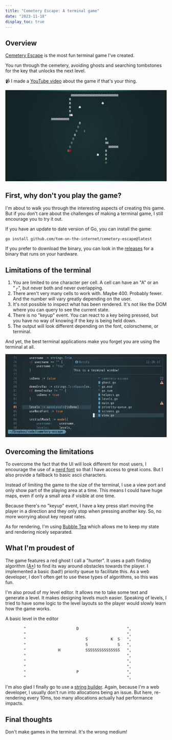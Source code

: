 ```yaml
---
title: "Cemetery Escape: A terminal game"
date: "2023-11-18"
display_toc: true
---
```


## Overview

[Cemetery Escape](https://github.com/tom-on-the-internet/cemetery-escape) is the most fun terminal game I've created.

You run through the cemetery, avoiding ghosts and searching tombstones for the key that unlocks the next level.

📹 I made a [YouTube video](https://www.youtube.com/watch?v=yZA1JmwQwYE) about the game if that's your thing.

![Game Gif](images/cemetery-escape.gif "All in a terminal.")

## First, why don't you play the game?

I'm about to walk you through the interesting aspects of creating this game. But if you don't care about the challenges of making a terminal game, I still encourage you to try it out.

If you have an update to date version of Go, you can install the game:

```sh
go install github.com/tom-on-the-internet/cemetery-escape@latest
```

If you prefer to download the binary, you can look in the [releases](https://github.com/tom-on-the-internet/cemetery-escape/releases/latest) for a binary that runs on your hardware.

## Limitations of the terminal

1. You are limited to one character per cell. A cell can have an "A" or an "┌", but never both and never overlapping.
2. There aren't very many cells to work with. Maybe 400. Probably fewer. And the number will vary greatly depending on the user.
3. It's not possible to inspect what has been rendered. It's not like the DOM where you can query to see the current state.
4. There is no "keyup" event. You can react to a key being pressed, but you have no way of knowing if the key is being held down.
5. The output will look different depending on the font, colorscheme, or terminal.

And yet, the best terminal applications make you forget you are using the terminal at all.

![Neovim Screenshot](images/neovim.png "Neovim is a terminal application that looks great.")

## Overcoming the limitations

To overcome the fact that the UI will look different for most users, I encourage the use of a [nerd font](https://www.nerdfonts.com/) so that I have access to great icons. But I also provide a fallback to basic ascii characters.

Instead of limiting the game to the size of the terminal, I use a view port and only show part of the playing area at a time. This means I could have huge maps, even if only a small area if visible at one time.

Because there's no "keyup" event, I have a key press start moving the player in a direction and they only stop when pressing another key. So, no more worrying about key repeat rates.

As for rendering, I'm using [Bubble Tea](https://github.com/charmbracelet/bubbletea) which allows me to keep my state and rendering nicely separated.

## What I'm proudest of

The game features a red ghost I call a "hunter". It uses a path finding algorithm \([A\*](https://en.wikipedia.org/wiki/A*_search_algorithm)\) to find its way around obstacles towards the player. I implemented a basic (bad!) priority queue to facilitate this. As a web developer, I don't often get to use these types of algorithms, so this was fun.

I'm also proud of my level editor. It allows me to take some text and generate a level. It makes designing levels much easier. Speaking of levels, I tried to have some logic to the level layouts so the player would slowly learn how the game works.

<aside>A basic level in the editor</aside>

```txt
		"                      D                     ",
		"                                            ",
		"                          S          K  S   ",
		"                          S             S   ",
		"              H           SSSSSSSSSSSSSSS   ",
		"                                            ",
		"                                            ",
		"                                            ",
		"                      P                     ",
		"                                            ",

```

I'm also glad I finally go to use a [string builder](https://www.calhoun.io/concatenating-and-building-strings-in-go/). Again, because I'm a web developer, I usually don't run into allocations being an issue. But here, re-rendering every 10ms, too many allocations actually had performance impacts.

## Final thoughts

Don't make games in the terminal. It's the wrong medium!
